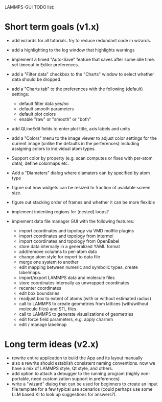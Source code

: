 LAMMPS-GUI TODO list:

# Short term goals (v1.x)

- add wizards for all tutorials. try to reduce redundant code in wizards.
- add a highlighting to the log window that highlights warnings
- implement a timed "Auto-Save" feature that saves after some idle time.  set timeout in Editor preferences.
- add a "Filter data" checkbox to the "Charts" window to select whether data should be dropped.
- add a "Charts tab" to the preferences with the following (default) settings:
  - default filter data yes/no
  - default smooth parameters
  - default plot colors
  - enable "raw" or "smooth" or "both"
- add QLineEdit fields to enter plot title, axis labels and units
- add a "Colors" menu to the image viewer to adjust color settings for the
  current image (unlike the defaults in the perferences) including assigning
  colors to individual atom types.
- Support color by property (e.g. scan computes or fixes with per-atom data), define colormaps etc.
- Add a "Diameters" dialog where diamaters can by specified by atom type
- figure out how widgets can be resized to fraction of available screen size.
- figure out stacking order of frames and whether it can be more flexible

- implement indenting regions for (nested) loops?
- implement data file manager GUI with the following features:
   - import coordinates and topology via VMD molfile plugins
   - import coordinates and topology from intermol
   - import coordinates and topology from OpenBabel
   - store data internally in a generalized YAML format
   - add/remove columns to per-atom data
   - change atom style for export to data file
   - merge one system to another
   - edit mapping between numeric and symbolic types. create labelmaps.
   - import/export LAMMPS data and molecule files
   - store coordinates internally as unwrapped coordinates
   - recenter coordinates
   - edit box boundaries
   - readjust box to extent of atoms (with or without estimated radius)
   - call to LAMMPS to create geometries from lattices (with/without molecule files) and STL files
   - call to LAMMPS to generate visualizations of geometries
   - edit force field parameters, e.g. apply charmm
   - edit / manage labelmap

# Long term ideas (v2.x)
- rewrite entire application to build the App and its layout manually
- also a rewrite should establish consistent naming conventions. now we have a mix of LAMMPS style, Qt style, and others.
- add option to attach a debugger to the running program (highly non-portable, need customization support in preferences)
- write a "wizard" dialog that can be used for beginners to create an input file template for a few typical use scenarios
  (could perhaps use some LLM based KI to look up suggestions for answers?).
